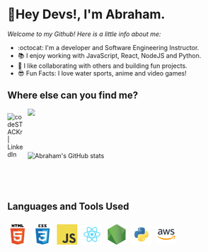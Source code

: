 # :wave:**Hey Devs!, I'm Abraham.**
*Welcome to my Github! Here is a little info about me:*

- :octocat: I'm a developer and Software Engineering Instructor.
- :books:  I enjoy working with JavaScript, React, NodeJS and Python.
- :blue_heart: I like collaborating with others and building fun projects.
- :sunglasses: Fun Facts: I love water sports, anime and video games! 

## Where else can you find me?

[<img align="left" alt="codeSTACKr | LinkedIn" width="36px" style='padding: 10px 10px 0 0' src="https://cdn2.iconfinder.com/data/icons/social-media-2285/512/1_Linkedin_unofficial_colored_svg-1024.png"/>](https://www.linkedin.com/in/abrahametavarez/)

[<img src="https://img.icons8.com/fluency/48/000000/youtube-play.png"/>](https://www.youtube.com/channel/UCsKM1yW-g1VRsC1kcspXegQ)

<br>
<br>
<br>

![Abraham's GitHub stats](https://github-readme-stats.vercel.app/api?username=AbeTavarez&theme=tokyonight&show_icons=true&count_private=true)

<br>
<br>
<br>

## Languages and Tools Used

<img align="left" alt="HTML5" width="46px" style='padding: 10px 10px 0 0' src="https://raw.githubusercontent.com/github/explore/80688e429a7d4ef2fca1e82350fe8e3517d3494d/topics/html/html.png" />
<img align="left" alt="CSS3" width="46px" style='padding: 10px 10px 0 0' src="https://raw.githubusercontent.com/github/explore/80688e429a7d4ef2fca1e82350fe8e3517d3494d/topics/css/css.png" />
<img align="left" alt="JavaScript" width="46px" style='padding: 10px 10px 0 0' src="https://raw.githubusercontent.com/github/explore/80688e429a7d4ef2fca1e82350fe8e3517d3494d/topics/javascript/javascript.png" />
<img align="left" alt="JavaScript" width="46px" style='padding: 10px 10px 0 0' src="https://raw.githubusercontent.com/github/explore/80688e429a7d4ef2fca1e82350fe8e3517d3494d/topics/react/react.png" />
<img align="left" alt="ReactJS" width="46px" style='padding: 10px 10px 0 0' src="https://raw.githubusercontent.com/github/explore/80688e429a7d4ef2fca1e82350fe8e3517d3494d/topics/nodejs/nodejs.png" />
<img align="left" alt="Python" width="46px" style='padding: 10px 10px 0 0' src="https://raw.githubusercontent.com/github/explore/80688e429a7d4ef2fca1e82350fe8e3517d3494d/topics/python/python.png" />
<img align="left" alt="AWS" width="46px" style='padding: 10px 10px 0 0' src="https://raw.githubusercontent.com/github/explore/80688e429a7d4ef2fca1e82350fe8e3517d3494d/topics/aws/aws.png" />

<br>
<br>
<br>
